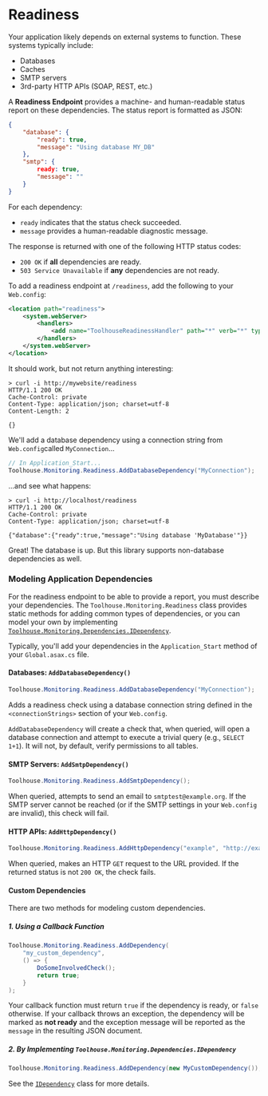# Readiness

Your application likely depends on external systems to function. These systems typically include:

- Databases
- Caches
- SMTP servers
- 3rd-party HTTP APIs (SOAP, REST, etc.)

A **Readiness Endpoint** provides a machine- and human-readable status report on these dependencies. The status report is formatted as JSON:

```json
{
    "database": {
        "ready": true,
        "message": "Using database MY_DB"
    },
    "smtp": {
        ready: true,
        "message": ""
    }
}
```

For each dependency:

- `ready` indicates that the status check succeeded.
- `message` provides a human-readable diagnostic message.

The response is returned with one of the following HTTP status codes:

- `200 OK` if **all** dependencies are ready.
- `503 Service Unavailable` if **any** dependencies are not ready.

To add a readiness endpoint at `/readiness`, add the following to your `Web.config`:

```xml
<location path="readiness">
    <system.webServer>
        <handlers>
            <add name="ToolhouseReadinessHandler" path="*" verb="*" type="Toolhouse.Monitoring.Handlers.ReadinessEndpointHandler, Toolhouse.Monitoring"/>
        </handlers>
    </system.webServer>
</location>
```

It should work, but not return anything interesting:

```
> curl -i http://mywebsite/readiness
HTTP/1.1 200 OK
Cache-Control: private
Content-Type: application/json; charset=utf-8
Content-Length: 2

{}
```

We'll add a database dependency using a connection string from `Web.config`called `MyConnection`...

```csharp
// In Application_Start...
Toolhouse.Monitoring.Readiness.AddDatabaseDependency("MyConnection");
```

...and see what happens:

```
> curl -i http://localhost/readiness
HTTP/1.1 200 OK
Cache-Control: private
Content-Type: application/json; charset=utf-8

{"database":{"ready":true,"message":"Using database 'MyDatabase'"}}
```

Great! The database is up. But this library supports non-database dependencies as well.

### Modeling Application Dependencies

For the readiness endpoint to be able to provide a report, you must describe your dependencies. The `Toolhouse.Monitoring.Readiness` class provides static methods for adding common types of dependencies, or you can model your own by implementing [`Toolhouse.Monitoring.Dependencies.IDependency`](../Toolhouse.Monitoring/Dependencies/IDependency.cs).

Typically, you'll add your dependencies in the `Application_Start` method of your `Global.asax.cs` file.

#### Databases: `AddDatabaseDependency()`

```csharp
Toolhouse.Monitoring.Readiness.AddDatabaseDependency("MyConnection");
```

Adds a readiness check using a database connection string defined in the `<connectionStrings>` section of your `Web.config`.

`AddDatabaseDependency` will create a check that, when queried, will open a database connection and attempt to execute a trivial query (e.g., `SELECT 1+1`). It will not, by default, verify permissions to all tables.

#### SMTP Servers: `AddSmtpDependency()`

```csharp
Toolhouse.Monitoring.Readiness.AddSmtpDependency();
```

When queried, attempts to send an email to `smtptest@example.org`. If the SMTP server cannot be reached (or if the SMTP settings in your `Web.config` are invalid), this check will fail.

#### HTTP APIs: `AddHttpDependency()`

```csharp
Toolhouse.Monitoring.Readiness.AddHttpDependency("example", "http://example.org");
```

When queried, makes an HTTP `GET` request to the URL provided. If the returned status is not `200 OK`, the check fails.

#### Custom Dependencies

There are two methods for modeling custom dependencies.

##### 1. Using a Callback Function

```csharp
Toolhouse.Monitoring.Readiness.AddDependency(
    "my_custom_dependency",
    () => {
        DoSomeInvolvedCheck();
        return true;
    }
);
```

Your callback function must return `true` if the dependency is ready, or `false` otherwise. If your callback throws an exception, the dependency will be marked as **not ready** and the exception message will be reported as the `message` in the resulting JSON document.

##### 2. By Implementing `Toolhouse.Monitoring.Dependencies.IDependency`

```csharp
Toolhouse.Monitoring.Readiness.AddDependency(new MyCustomDependency());
```

See the [`IDependency`](../Toolhouse.Monitoring/Dependencies/IDependency.cs) class for more details.


